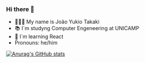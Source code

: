### Hi there 👋

- 🧑🏻‍💻 My name is João Yukio Takaki
- 📚 I`m studyng Computer Engeneering at UNICAMP
- 🌱 I`m learning React
- Pronouns: he/him

[![Anurag's GitHub stats](https://github-readme-stats.vercel.app/api?username=Joaotakaki1)](https://github.com/anuraghazra/github-readme-stats)
